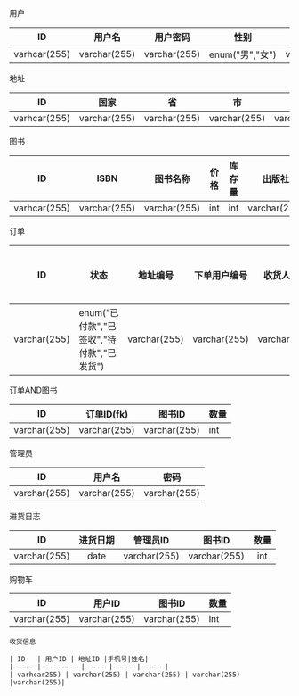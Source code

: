 用户

| ID           | 用户名       | 用户密码     | 性别            | 电话         |
| ------------ | ------------ | ------------ | --------------- | ------------ |
| varhcar(255) | varchar(255) | varchar(255) | enum("男","女") | varchar(255) |

地址

| ID           | 国家 | 省      | 市      | 县      | 区      | 街道    | 具体    |
| ------------ | ---- | ------- | ------- | ------- | ------- | ------- | ------- |
| varhcar(255) |  varchar(255)    | varchar(255) | varchar(255) | varchar(255) | varchar(255) | varchar(255) | varchar(255) |


图书

| ID           | ISBN         | 图书名称     | 价格 | 库存量 | 出版社       | 作者         | 出版时间 |
| ------------ | ------------ | ------------ | ---- | ------ | ------------ | ------------ | -------- |
| varhcar(255) | varchar(255) | varchar(255) | int  | int    | varchar(255) | varchar(255) | date     |

订单

| ID   | 状态 | 地址编号 | 下单用户编号 | 收货人姓名 | 下单时间 |金额总和|管理员ID|收货电话|
| ---- | ---- | -------- | ------------ | ---------- | -------- | ---- | ---- | ---- |
| varchar(255) | enum("已付款","已签收","待付款","已发货") | varchar(255) | varchar(255) | varchar(255) | timestamp | int |varchar(255)|varchar(255)|

订单AND图书

| ID           | 订单ID(fk)   | 图书ID       | 数量 |
| ------------ | ------------ | ------------ | ---- |
| varchar(255) | varchar(255) | varchar(255) | int  |

管理员

|      ID      |    用户名    |     密码     |
| :----------: | :----------: | :----------: |
| varchar(255) | varchar(255) | varchar(255) |

进货日志

|      ID      | 进货日期 |   管理员ID   |    图书ID    | 数量 |
| :----------: | :------: | :----------: | :----------: | :--: |
| varchar(255) |   date   | varchar(255) | varchar(255) | int  |

购物车

| ID           | 用户ID       | 图书ID       | 数量 |
| ------------ | ------------ | ------------ | ---- |
| varchar(255) | varchar(255) | varchar(255) | int  |



~~~mardown
收货信息

| ID   | 用户ID | 地址ID |手机号|姓名|
| ---- | -------- | ---- | ---- | ---- |
| varhcar255) | varchar(255) | varchar(255) | varchar(255) |varchar(255)|


~~~



